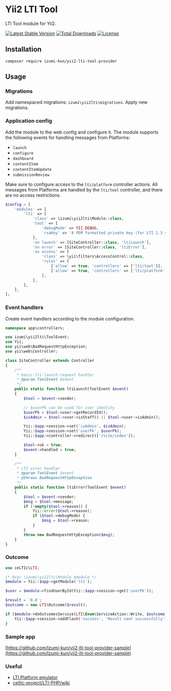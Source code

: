 Yii2 LTI Tool
======================

LTI Tool module for Yii2.

[![Latest Stable Version](https://poser.pugx.org/izumi-kun/yii2-lti-tool-provider/v/stable)](https://packagist.org/packages/izumi-kun/yii2-lti-tool-provider)
[![Total Downloads](https://poser.pugx.org/izumi-kun/yii2-lti-tool-provider/downloads)](https://packagist.org/packages/izumi-kun/yii2-lti-tool-provider)
[![License](https://poser.pugx.org/izumi-kun/yii2-lti-tool-provider/license)](https://packagist.org/packages/izumi-kun/yii2-lti-tool-provider)

Installation
------------

```
composer require izumi-kun/yii2-lti-tool-provider
```

Usage
-----

### Migrations

Add namespaced migrations: `izumi\yii2lti\migrations`. Apply new migrations.

### Application config

Add the module to the web config and configure it. The module supports the following events for handling messages from Platforms:

- `launch`
- `configure`
- `dashboard`
- `contentItem`
- `contentItemUpdate`
- `submissionReview`

Make sure to configure access to the `lti/platform` controller actions.
All messages from Platforms are handled by the `lti/tool` controller, and there are no access restrictions.

```php
$config = [
    'modules' => [
        'lti' => [
            'class' => \izumi\yii2lti\Module::class,
            'tool' => [
                'debugMode' => YII_DEBUG,
                'rsaKey' => 'A PEM formatted private key (for LTI 1.3 support)',
            ],
            'on launch' => [SiteController::class, 'ltiLaunch'],
            'on error' => [SiteController::class, 'ltiError'],
            'as access' => [
                'class' => \yii\filters\AccessControl::class,
                'rules' => [
                    ['allow' => true, 'controllers' => ['lti/tool']],
                    ['allow' => true, 'controllers' => ['lti/platform'], 'roles' => ['admin']],
                ],
            ],
        ],
    ],
];
```

### Event handlers

Create event handlers according to the module configuration.

```php
namespace app\controllers;

use izumi\yii2lti\ToolEvent;
use Yii;
use yii\web\BadRequestHttpException;
use yii\web\Controller;

class SiteController extends Controller
{
    /**
     * basic-lti-launch-request handler
     * @param ToolEvent $event
     */
    public static function ltiLaunch(ToolEvent $event)
    {
        $tool = $event->sender;

        // $userPk can be used for user identity
        $userPk = $tool->user->getRecordId();
        $isAdmin = $tool->user->isStaff() || $tool->user->isAdmin();

        Yii::$app->session->set('isAdmin', $isAdmin);
        Yii::$app->session->set('userPk', $userPk);
        Yii::$app->controller->redirect(['/site/index']);

        $tool->ok = true;
        $event->handled = true;
    }

    /**
     * LTI error handler
     * @param ToolEvent $event
     * @throws BadRequestHttpException
     */
    public static function ltiError(ToolEvent $event)
    {
        $tool = $event->sender;
        $msg = $tool->message;
        if (!empty($tool->reason)) {
            Yii::error($tool->reason);
            if ($tool->debugMode) {
                $msg = $tool->reason;
            }
        }
        throw new BadRequestHttpException($msg);
    }
}
```

### Outcome

```php
use ceLTIc\LTI;

/* @var \izumi\yii2lti\Module $module */
$module = Yii::$app->getModule('lti');

$user = $module->findUserById(Yii::$app->session->get('userPk'));

$result = '0.8';
$outcome = new LTI\Outcome($result);

if ($module->doOutcomesService(LTI\Enum\ServiceAction::Write, $outcome, $user)) {
    Yii::$app->session->addFlash('success', 'Result sent successfully');
}
```

### Sample app

[https://github.com/Izumi-kun/yii2-lti-tool-provider-sample](https://github.com/Izumi-kun/yii2-lti-tool-provider-sample)

### Useful

- [LTI Platform emulator](https://saltire.lti.app/platform)
- [celtic-project/LTI-PHP/wiki](https://github.com/celtic-project/LTI-PHP/wiki)
